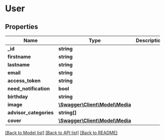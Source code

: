 # User

## Properties
Name | Type | Description | Notes
------------ | ------------- | ------------- | -------------
**_id** | **string** |  | [optional] 
**firstname** | **string** |  | [optional] 
**lastname** | **string** |  | [optional] 
**email** | **string** |  | [optional] 
**access_token** | **string** |  | [optional] 
**need_notification** | **bool** |  | [optional] 
**birthday** | **string** |  | [optional] 
**image** | [**\Swagger\Client\Model\Media**](Media.md) |  | [optional] 
**advisor_categories** | **string[]** |  | [optional] 
**cover** | [**\Swagger\Client\Model\Media**](Media.md) |  | [optional] 

[[Back to Model list]](../README.md#documentation-for-models) [[Back to API list]](../README.md#documentation-for-api-endpoints) [[Back to README]](../README.md)


